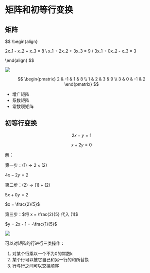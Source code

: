# 矩阵和初等行变换

## 矩阵

$$
\begin{align}

2x_1 - x_2 + x_3 = 8 \\
x_1 + 2x_2 + 3x_3 = 9 \\
3x_1 + 0x_2 - x_3 = 3

\end{align}
$$

![](augmentedmatrix.png)

$$
\begin{pmatrix}
2 & -1 & 1 & 8 \\
1 & 2 & 3 & 9 \\
3 & 0 & -1 & 2
\end{pmatrix}
$$

- 增广矩阵
- 系数矩阵
- 常数项矩阵

## 初等行变换

$$
2x - y = 1 \tag{1}
$$

$$
x + 2y = 0 \tag{2}
$$

解：

第一步：$(1) \to 2 \times (2)$

$4x - 2y = 2$

第二步：$(2) \to (1) + (2)$

$5x + 0y = 2$

$x = \frac{2}{5}$

第三步：$将 x = \frac{2}{5} 代入 (1)$

$y = 2x - 1 = -\frac{1}{5}$

![](juzhenbianhuan.png)

可以对矩阵的行进行三类操作：

1. 对某个行乘以一个不为0的常数k
2. 某个行可以被它自己和另一行的和所替换
3. 行与行之间可以交换顺序






